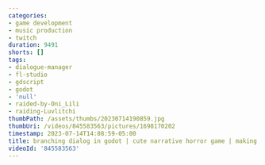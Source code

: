 ```yaml
---
categories:
- game development
- music production
- twitch
duration: 9491
shorts: []
tags:
- dialogue-manager
- fl-studio
- gdscript
- godot
- 'null'
- raided-by-Oni_Lili
- raiding-Luvlitchi
thumbPath: /assets/thumbs/20230714190859.jpg
thumbUri: /videos/845583563/pictures/1698170202
timestamp: 2023-07-14T14:08:59-05:00
title: branching dialog in godot | cute narrative horror game | making music and chilling
videoId: '845583563'
---
```

